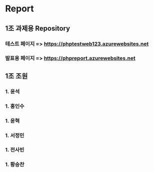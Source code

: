 # Report
## 1조 과제용 Repository

### 테스트 페이지 => https://phptestweb123.azurewebsites.net
### 발표용 페이지 => https://phpreport.azurewebsites.net

## 1조 조원
### 1. 윤석
### 1. 홍인수
### 1. 윤혁
### 1. 서정민
### 1. 전사빈
### 1. 황승찬


